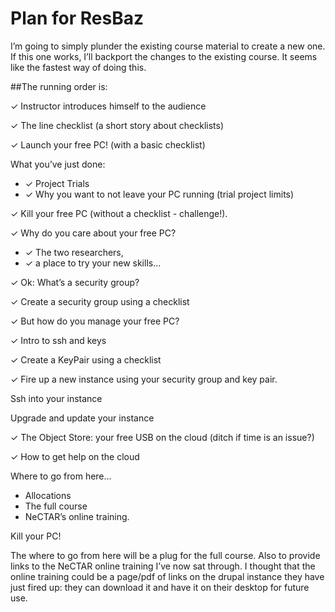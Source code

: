 # Plan for ResBaz

I’m going to simply plunder the existing course material to create a new one. If this one works, I’ll backport 
the changes to the existing course. It seems like the fastest way of doing this.

##The running order is:

✓ Instructor introduces himself to the audience

✓ The line checklist (a short story about checklists)

✓ Launch your free PC! (with a basic checklist)

What you’ve just done:

* ✓ Project Trials
* ✓ Why you want to not leave your PC running (trial project limits)

✓ Kill your free PC (without a checklist - challenge!).

✓ Why do you care about your free PC? 

* ✓ The two researchers,
* ✓ a place to try your new skills...

✓ Ok: What’s a security group?

✓ Create a security group using a checklist

✓ But how do you manage your free PC?

✓ Intro to ssh and keys

✓ Create a KeyPair using a checklist

✓ Fire up a new instance using your security group and key pair.

Ssh into your instance

Upgrade and update your instance

✓ The Object Store: your free USB on the cloud (ditch if time is an issue?)

✓ How to get help on the cloud

Where to go from here…

* Allocations
* The full course
* NeCTAR’s online training.
    
Kill your PC!

The where to go from here will be a plug for the full course. Also to provide links to the NeCTAR online 
training I’ve now sat through.  I thought that the online training could be a page/pdf of links on the drupal 
instance they have just fired up: they can download it and have it on their desktop for future use.

